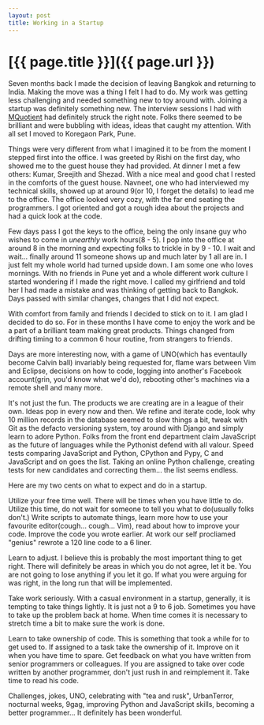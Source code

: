 ```yaml
---
layout: post
title: Working in a Startup
---
```

# [{{ page.title }}]({{ page.url }})

Seven months back I made the decision of leaving Bangkok and returning to India. Making the move was a thing I felt I had to do. My work was getting less challenging and needed something new to toy around with. Joining a startup was definitely something new. The interview sessions I had with [MQuotient](http://www.mquotient.net) had definitely struck the right note. Folks there seemed to be brilliant and were bubbling with ideas, ideas that caught my attention. With all set I moved to Koregaon Park, Pune.


Things were very different from what I imagined it to be from the moment I stepped first into the office. I was greeted by Rishi on the first day, who showed me to the guest house they had provided. At dinner I met a few others: Kumar, Sreejith and Shezad. With a nice meal and good chat I rested in the comforts of the guest house. Navneet, one who had interviewed my technical skills, showed up at around 9(or 10, I forget the details) to lead me to the office. The office looked very cozy, with the far end seating the programmers. I got oriented and got a rough idea about the projects and had a quick look at the code.

Few days pass I got the keys to the office, being the only insane guy who wishes to come in *unearthly* work hours(8 - 5). I pop into the office at around 8 in the morning and expecting folks to trickle in by 9 - 10. I wait and wait... finally around 11 someone shows up and much later by 1 all are in. I just felt my whole world had turned upside down. I am some one who loves mornings. With no friends in Pune yet and a whole different work culture I started wondering if I made the right move. I called my girlfriend and told her I had made a mistake and was thinking of getting back to Bangkok. Days passed with similar changes, changes that I did not expect.

With comfort from family and friends I decided to stick on to it. I am glad I decided to do so. For in these months I have come to enjoy the work and be a part of a brilliant team making great products. Things changed from drifting timing to a common 6 hour routine, from strangers to friends.

Days are more interesting now, with a game of UNO(which has eventaully become Calvin ball) invariably being requested for, flame wars between Vim and Eclipse, decisions on how to code, logging into another's Facebook account(grin, you'd know what we'd do), rebooting other's machines via a remote shell and many more.

It's not just the fun. The products we are creating are in a league of their own. Ideas pop in every now and then. We refine and iterate code, look why 10 million records in the database seemed to slow things a bit, tweak with Git as the defacto versioning system, toy around with Django and simply learn to adore Python. Folks from the front end department claim JavaScript as the future of languages while the Pythonist defend with all valour. Speed tests comparing JavaScript and Python, CPython and Pypy, C and JavaScript and on goes the list. Taking an online Python challenge, creating tests for new candidates and correcting them... the list seems endless.

Here are my two cents on what to expect and do in a startup.

Utilize your free time well. There will be times when you have little to do. Utilize this time, do not wait for someone to tell you what to do(usually folks don't.) Write scripts to automate things, learn more how to use your favourite editor(cough... cough... Vim), read about how to improve your code. Improve the code you wrote earlier. At work our self procliamed "genius" rewrote a 120 line code to a 6 liner.

Learn to adjust. I believe this is probably the most important thing to get right. There will definitely be areas in which you do not agree, let it be. You are not going to lose anything if you let it go. If what you were arguing for was right, in the long run that will be implemented.

Take work seriously. With a casual environment in a startup, generally, it is tempting to take things lightly. It is just not a 9 to 6 job. Sometimes you have to take up the problem back at home. When time comes it is necessary to stretch time a bit to make sure the work is done.

Learn to take ownership of code. This is something that took a while for to get used to. If assigned to a task take the ownership of it. Improve on it when you have time to spare. Get feedback on what you have written from senior programmers or colleagues. If you are assigned to take over code written by another programmer, don't just rush in and reimplement it. Take time to read his code.

Challenges, jokes, UNO, celebrating with "tea and rusk", UrbanTerror, nocturnal weeks, 9gag, improving Python and JavaScript skills, becoming a better programmer... It definitely has been wonderful.

